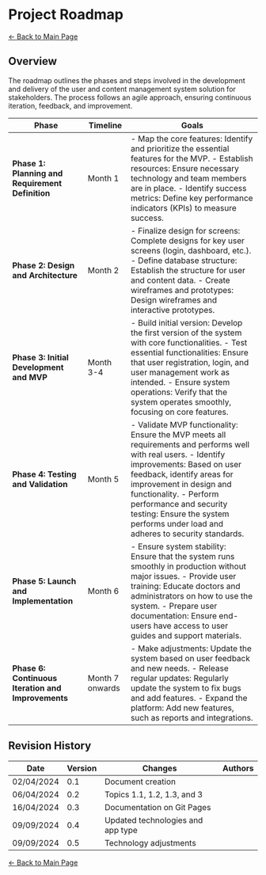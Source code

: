 # Project Roadmap

[← Back to Main Page](../../index.md)

## Overview

The roadmap outlines the phases and steps involved in the development and delivery of the user and content management system solution for stakeholders. The process follows an agile approach, ensuring continuous iteration, feedback, and improvement.

| **Phase**                                          | **Timeline** | **Goals**                                                                                                                                                                                                                                                                                                                            |
| -------------------------------------------------------- | ------------------ | ------------------------------------------------------------------------------------------------------------------------------------------------------------------------------------------------------------------------------------------------------------------------------------------------------------------------------------------ |
| **Phase 1: Planning and Requirement Definition**   | Month 1            | - Map the core features: Identify and prioritize the essential features for the MVP.  - Establish resources: Ensure necessary technology and team members are in place.  - Identify success metrics: Define key performance indicators (KPIs) to measure success.                                                                          |
| **Phase 2: Design and Architecture**               | Month 2            | - Finalize design for screens: Complete designs for key user screens (login, dashboard, etc.).  - Define database structure: Establish the structure for user and content data.  - Create wireframes and prototypes: Design wireframes and interactive prototypes.                                                                         |
| **Phase 3: Initial Development and MVP**           | Month 3-4          | - Build initial version: Develop the first version of the system with core functionalities.  - Test essential functionalities: Ensure that user registration, login, and user management work as intended.  - Ensure system operations: Verify that the system operates smoothly, focusing on core features.                               |
| **Phase 4: Testing and Validation**                | Month 5            | - Validate MVP functionality: Ensure the MVP meets all requirements and performs well with real users.  - Identify improvements: Based on user feedback, identify areas for improvement in design and functionality.  - Perform performance and security testing: Ensure the system performs under load and adheres to security standards. |
| **Phase 5: Launch and Implementation**             | Month 6            | - Ensure system stability: Ensure that the system runs smoothly in production without major issues.  - Provide user training: Educate doctors and administrators on how to use the system.  - Prepare user documentation: Ensure end-users have access to user guides and support materials.                                               |
| **Phase 6: Continuous Iteration and Improvements** | Month 7 onwards    | - Make adjustments: Update the system based on user feedback and new needs.  - Release regular updates: Regularly update the system to fix bugs and add features.  - Expand the platform: Add new features, such as reports and integrations.                                                                                              |

## Revision History

| Date       | Version | Changes                           | Authors |
| ---------- | ------- | --------------------------------- | ------- |
| 02/04/2024 | 0.1     | Document creation                 |         |
| 06/04/2024 | 0.2     | Topics 1.1, 1.2, 1.3, and 3       |         |
| 16/04/2024 | 0.3     | Documentation on Git Pages        |         |
| 09/09/2024 | 0.4     | Updated technologies and app type |         |
| 09/09/2024 | 0.5     | Technology adjustments            |         |

[← Back to Main Page](../../index.md)
